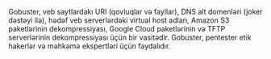 Gobuster, veb saytlardakı URI (qovluqlar və fayllar), DNS alt domenləri (joker dəstəyi ilə), hədəf veb serverlərdəki virtual host adları, Amazon S3 paketlərinin dekompressiyası, Google Cloud paketlərinin və TFTP serverlərinin dekompressiyası üçün bir vasitədir. Gobuster, pentester etik hakerlər və məhkəmə ekspertləri üçün faydalıdır.